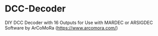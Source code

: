# DCC-Decoder
DIY DCC Decoder with 16 Outputs for Use with MARDEC or ARSIGDEC Software by ArCoMoRa (https://www.arcomora.com/)
